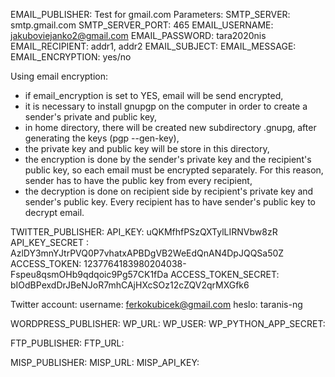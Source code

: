 EMAIL_PUBLISHER:
Test for gmail.com
Parameters:
SMTP_SERVER:		        smtp.gmail.com
SMTP_SERVER_PORT:           465
EMAIL_USERNAME:		        jakuboviejanko2@gmail.com
EMAIL_PASSWORD:		        tara2020nis
EMAIL_RECIPIENT:	        addr1, addr2
EMAIL_SUBJECT:
EMAIL_MESSAGE:
EMAIL_ENCRYPTION:           yes/no

Using email encryption:
- if email_encryption is set to YES, email will be send encrypted,
- it is necessary to install gnupgp on the computer in order to create a sender's private and public key,
- in home directory, there will be created new subdirectory .gnupg, after generating the keys (pgp --gen-key),
- the private key and public key will be store in this directory,
- the encryption is done by the sender's private key and the recipient's public key, so each email must be encrypted separately. For this reason, sender has to have the public key from every recipient,
- the decryption is done on recipient side by recipient's private key and sender's public key. Every recipient has to have sender's public key to decrypt email.




TWITTER_PUBLISHER:
API_KEY:			        uQKMfhfPSzQXTylLIRNVbw8zR
API_KEY_SECRET :		    AzlDY3mnYJtrPVQ0P7vhatxAPBDgVB2WeEdQnAN4DpJQQSa50Z
ACCESS_TOKEN:		        1237764183980204038-Fspeu8qsmOHb9qdqoic9Pg57CK1fDa
ACCESS_TOKEN_SECRET:	    bIOdBPexdDrJBeNJoR7mhCAjHXcSOz12cZQV2qrMXGfk6

Twitter account:
username:                   ferkokubicek@gmail.com
heslo:                      taranis-ng



WORDPRESS_PUBLISHER:
WP_URL:
WP_USER:
WP_PYTHON_APP_SECRET:



FTP_PUBLISHER:
FTP_URL:



MISP_PUBLISHER:
MISP_URL:
MISP_API_KEY:
